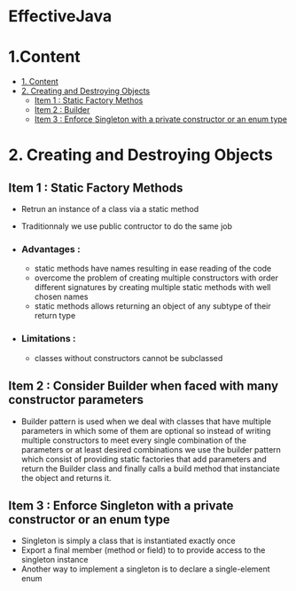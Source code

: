 # EffectiveJava

# 1.Content


- [1. Content](#1-content)
- [2. Creating and Destroying Objects](#2-creating-and-destroying-objects)
	 -	[Item 1 : Static Factory Methos ](#item-1--static-factory-methods)
	 -	[Item 2 : Builder](#item-2--consider-builder-when) 
	 -	[Item 3 : Enforce Singleton with a private constructor or an enum type](#item-3--enforce-singleton-with-a-private-constructor-or-an-enum-type)


# 2. Creating and Destroying Objects
## Item 1 : Static Factory Methods 
* Retrun an instance of a class via a static method 
* Traditionnaly we use public contructor to do the same job

* ### Advantages :
	* static methods have names resulting in ease reading of the code 
	* overcome the problem of creating multiple constructors with order different signatures by creating multiple static methods with well chosen names  
	* static methods allows returning an object of any subtype of their return type

* ### Limitations : 
	* classes without constructors cannot be subclassed
	
## Item 2 : Consider Builder when faced with many constructor parameters
* Builder pattern is used when we deal with classes that have multiple parameters in which some of them are optional so instead of writing multiple constructors to meet every single combination of the parameters or at least desired combinations we use the builder pattern which consist of providing static factories that add parameters and return the Builder class and finally calls a build method that instanciate the object and returns it.
	
## Item 3 : Enforce Singleton with a private constructor or an enum type
* Singleton is simply a class that is instantiated exactly once
* Export a final member (method or field) to to provide access to the singleton instance
* Another way to implement a singleton is to declare a single-element enum

